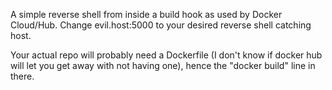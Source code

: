 A simple reverse shell from inside a build hook as used by Docker Cloud/Hub. Change evil.host:5000 to your desired reverse shell catching host.

Your actual repo will probably need a Dockerfile (I don't know if docker hub will let you get away with not having one), hence the "docker build" line in there.
